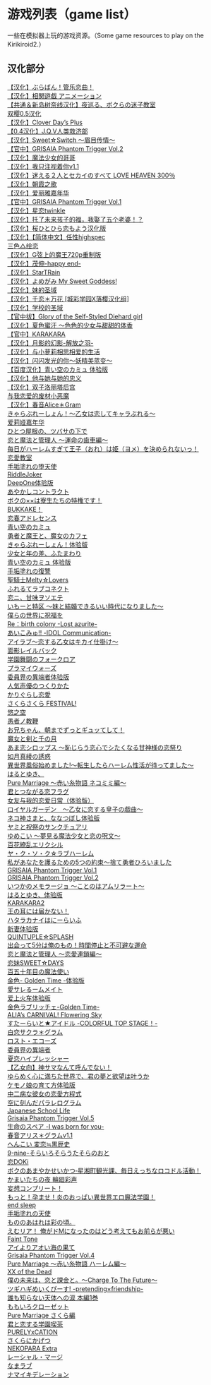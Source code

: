 # 游戏列表（game list）<br>

一些在模拟器上玩的游戏资源。（Some game resources to play on the Kirikiroid2.）<br>

## 汉化部分
[【汉化】ぶらばん！管乐恋曲！](https://pan.baidu.com/s/1jIcOG-4AiN5RnUUM2lvW5A)  <br>
[【汉化】相関遊戯 アニメーション](https://pan.baidu.com/s/1DkYhdWx-d47zp7sJOeOE5Q)  <br>
[【共通＆新岛树奈线汉化】夜巡る、ボクらの迷子教室](https://pan.baidu.com/s/1dmjWkP6F3O0wuEbFvA5HTg)  <br>
[双樱0.5汉化](https://pan.baidu.com/s/1H1taYiUU05lpU_LlgNbHjw)  <br>
[【汉化】Clover Day’s Plus](https://pan.baidu.com/s/1A8hnpbdVDT6bMRrqq2Oi6A)  <br>
[【0.4汉化】J.Q.V人类救济部](https://pan.baidu.com/s/1FXJjXJljPLvqWnqCwAi3mA)  <br>
[【汉化】Sweet☆Switch ～眉目传情～](https://pan.baidu.com/s/1mpZT5qC_ayMTBl13kkLK1w)  <br>
[【官中】GRISAIA Phantom Trigger Vol.2](https://pan.baidu.com/s/14CasI4pDeeAaJXf6fed5kw)  <br>
[【汉化】魔法少女的哥哥](https://pan.baidu.com/s/1fZ0UjoA_qHk_rtGfzD3DZg)  <br>
[【汉化】我只注视着你v1.1](https://pan.baidu.com/s/1npfsqVQ3UzxH6z2vaxd-WA)  <br>
[【汉化】迷える２人とセカイのすべて LOVE HEAVEN 300％](https://pan.baidu.com/s/1XvPiPpSL5VSUHs2klPPPNg)  <br>
[【汉化】朝霞之歌](https://pan.baidu.com/s/1UkQ--kGTk2FR2M0WsrfdJA)  <br>
[【汉化】爱丽雅嘉年华](https://pan.baidu.com/s/1RZXPJo2FudJTA-bAABGBbw)  <br>
[【官中】GRISAIA Phantom Trigger Vol.1](https://pan.baidu.com/s/1mKSPR6HQ03OPcJ7zSJ5nmA)  <br>
[【汉化】星恋twinkle](https://pan.baidu.com/s/1h9pSVPNI1D21zUPVHa_alA)  <br>
[【汉化】托了未来孩子的福，我娶了五个老婆！？](https://pan.baidu.com/s/1MlGH500sQTW6ibv8Vol4Qw)  <br>
[【汉化】桜ひとひら恋もよう汉化版](https://pan.baidu.com/s/17Ol0XhVK6HA2afW5TP8U8A)  <br>
[【汉化】【简体中文】任性highspec](https://pan.baidu.com/s/1lkgvkrvPD-nj80ofrwbvyA)  <br>
[三色△绘恋](https://pan.baidu.com/s/1U8j6w-tLNuyEblckSklPAA)  <br>
[【汉化】G弦上的魔王720p重制版](https://pan.baidu.com/s/1DgjfphrVBNoY4LqB2Hj36g)  <br>
[【汉化】茂伸-happy end-](https://pan.baidu.com/s/18qg3C4gpYQmMdtgDU9wY5Q)  <br>
[【汉化】StarTRain](https://pan.baidu.com/s/1auYfd2MK2f0ueobrjJDMNQ)  <br>
[【汉化】よめがみ My Sweet Goddess!](https://pan.baidu.com/s/1KdktOD-a6Y-lkekNcwg69A)  <br>
[【汉化】妹的圣域](https://pan.baidu.com/s/14nsJbgg_Y_S4M9UywBRVug)  <br>
[【汉化】千恋＊万花 [城彩学园X落樱汉化组]](https://pan.baidu.com/s/1l3uvCAAM-QD5LY8M97YGUw)  <br>
[【汉化】学校的圣域](https://pan.baidu.com/s/1qv3gCr2A58VfZNVVeXV8TA)  <br>
[【官中拔】Glory of the Self-Styled Diehard girl](https://pan.baidu.com/s/1IVoFaemaIr7FITmw7NhEQQ)  <br>
[【汉化】夏色蜜汗 ～色色的少女与甜甜的体香](https://pan.baidu.com/s/1CbvJXATTqrM4nprBdvDJBA)  <br>
[【官中】KARAKARA](https://pan.baidu.com/s/1y_uowKM6iuBvqQEjsb26fw)  <br>
[【汉化】月影的幻影-解放之羽-](https://pan.baidu.com/s/1NaPB4aIfiq9Lv6EXOg8YIQ)  <br>
[【汉化】与小萝莉相思相爱的生活](https://pan.baidu.com/s/1iQ1mmO8c2qZGxx-DCnj6tw)  <br>
[【汉化】闪闪发光的你～妖精美蓝变～](https://pan.baidu.com/s/1DKprLr5S29vUTeU5PKvU4Q)  <br>
[【百度汉化】青い空のカミュ 体验版](https://pan.baidu.com/s/1uNJycVZZxtZwXop9XlWQcg)  <br>
[【汉化】他与她与她的忠义](https://pan.baidu.com/s/1JgS-YVnPUG_GeBszk2plrA)  <br>
[【汉化】双子洛丽塔后宫](https://pan.baidu.com/s/1euofuTHItjRyXvCIzOg2Ng)  <br>
[与我恋爱的废材小恶魔](https://pan.baidu.com/s/1b5E2MszxaDFX2MZ6btc6jA)  <br>
[【汉化】春音Alice＊Gram](https://pan.baidu.com/s/1PxcTlE94e0mr8-NyBA2CoA)  <br>
[きゃらぶれーしょん！～乙女は恋してキャラぶれる～](https://pan.baidu.com/s/1_ox_qkzZp2et0JSCBp5SEA)  <br>
[爱莉娅嘉年华](https://pan.baidu.com/s/1B0Lz78d2p9o5IqJjH5ST8A)  <br>
[ひとつ屋根の、ツバサの下で](https://pan.baidu.com/s/144Wwvf7Jb3y4aAN9iuIevw)  <br>
[恋と魔法と管理人 ～運命の歯車編～](https://pan.baidu.com/s/1Hc4K2_MQ422NG4X5-okA7Q)  <br>
[毎日がハーレムすぎて王子（おれ）は姫（ヨメ）を決められないっ！](https://pan.baidu.com/s/1VHU8ThY7652_7JTw4Ma2EQ)  <br>
[恋愛教室](https://pan.baidu.com/s/18iivIzRtvLlWP6i2gdLVHQ)  <br>
[手垢塗れの堕天使](https://pan.baidu.com/s/1KBevOqY64QNMtaG53T8ihA)  <br>
[RiddleJoker](https://pan.baidu.com/s/1rlNT40fKxH8Md7photRV1A)  <br>
[DeepOne体验版](https://pan.baidu.com/s/1mJlZUaja64jreK0LSBJvOA)  <br>
[あやかしコントラクト](https://pan.baidu.com/s/1MUksVlJyAbH9LEK1nXqriA)  <br>
[ボクの××は寮生たちの特権です！](https://pan.baidu.com/s/1z8WvrEGrVy8Oy7UxNcPLvw)  <br>
[BUKKAKE！](https://pan.baidu.com/s/14GLolUZsXcboSBZUjNJttQ)  <br>
[恋春アドレセンス](https://pan.baidu.com/s/1Mk2rMdi1o7pYore2BX29lg)  <br>
[青い空のカミュ](https://pan.baidu.com/s/162VPu_q2HQpqLbsqVrMAhw)  <br>
[勇者と魔王と、魔女のカフェ](https://pan.baidu.com/s/1xIqurS9H73wIgG7mLRG1Yw)  <br>
[きゃらぶれーしょん！体验版](https://pan.baidu.com/s/1GvzBsTz73xXqw7FXeLEIgg)  <br>
[少女と年の差、ふたまわり](https://pan.baidu.com/s/1i4BUhyqKXhDRXzJ_l8-hmQ)  <br>
[青い空のカミュ 体验版](https://pan.baidu.com/s/1j35Y_d1uUVy_s9r1ulxxeg)  <br>
[手垢塗れの復讐](https://pan.baidu.com/s/1BTVVxcONbTpfWk8m1Cx8fg)  <br>
[聖騎士Melty☆Lovers](https://pan.baidu.com/s/1vj0vJpRLpY8SXvLlwejUHw)  <br>
[ふれるてラブコネクト](https://pan.baidu.com/s/1XavDqOvgv8RE89rMxZVvWA)  <br>
[恋ニ、甘味ヲソエテ](https://pan.baidu.com/s/1kE-gqRNK9POvk7gGFvdFvA)  <br>
[いもーと特区 ～妹と結婚できるいい時代になりました～](https://pan.baidu.com/s/1smGt3YrMZ-Fs0UYtCJITMw)  <br>
[僕らの世界に祝福を](https://pan.baidu.com/s/14KF1dhzv5ATyyyk50P-Hhw)  <br>
[Re：birth colony -Lost azurite-](https://pan.baidu.com/s/1Yl4aIgFukS9iOEIghLCHFg)  <br>
[あいこみゅ!! -IDOL Communication-](https://pan.baidu.com/s/1fYygETJEBpXo1-GIb3QBzw)  <br>
[アイラブ～恋する乙女はキカイ仕掛け～](https://pan.baidu.com/s/1iWzXlk9pASlMcFH3ndi8tA)  <br>
[面影レイルバック](https://pan.baidu.com/s/1ZwYl51QRREzczilvyeBrjg)  <br>
[学園舞闘のフォークロア](https://pan.baidu.com/s/1uSVH7-kOj9-LM7lz9d_ULg)  <br>
[プラマイウォーズ](https://pan.baidu.com/s/1WabZxdA2kJrPO8YWhrN0mA)  <br>
[委員界の異端者体验版](https://pan.baidu.com/s/1pTJKEZzVE9jFgrkS64DEMg)  <br>
[人気声優のつくりかた](https://pan.baidu.com/s/1QKvP7BBF1aGleHUaK4yL1Q)  <br>
[かりぐらし恋愛](https://pan.baidu.com/s/1hSvrCQXgFP7u9RaTBajeRw)  <br>
[さくらさくら FESTIVAL!](https://pan.baidu.com/s/1cfZc90dFm607KxWBlOYwOA)  <br>
[悠之空](https://pan.baidu.com/s/1Icz29YgUVVspX7FwaWr4yQ)  <br>
[愚者ノ教鞭](https://pan.baidu.com/s/1RMT0FphhYYv14JklSfWG4w)  <br>
[お兄ちゃん、朝までずっとギュッてして！](https://pan.baidu.com/s/17Vb8ZWZbo8LG_sfdmoi8Mg)  <br>
[魔女と剣と千の月](https://pan.baidu.com/s/1X-SeV6yiho4tCO_gkq5D2Q)  <br>
[あま恋シロップス ～恥じらう恋心でシたくなる甘神様の恋祭り](https://pan.baidu.com/s/1ECjiwqt37_kS7o7lQIzQuw)  <br>
[如月真綾の誘惑](https://pan.baidu.com/s/161kOdxc3tvhW8AR7rioBTg)  <br>
[異世界風俗始めました!～転生したらハーレム性活が待ってました～](https://pan.baidu.com/s/1-c556aHxhgEV3jZ_tQrUCw)  <br>
[はるとゆき、](https://pan.baidu.com/s/1PDqlGRN1BSNO-hk5-XvqFQ)  <br>
[Pure Marriage ～赤い糸物語 ネコミミ編～](https://pan.baidu.com/s/1K30YIig3kga4L1E4f3Y9Cw)  <br>
[君とつながる恋フラグ](https://pan.baidu.com/s/1nmDzSJ6iB1x6lcaGz4TsjA)  <br>
[女友与我的恋爱日常（体验版）](https://pan.baidu.com/s/1K5cU--kWC6fjIg-dGfAvUA)  <br>
[ロイヤルガーデン　～乙女に恋する皇子の戯曲～](https://pan.baidu.com/s/1qiq8q-a1WHvf1v4lddMQ7g)  <br>
[ネコ神さまと、ななつぼし体验版](https://pan.baidu.com/s/1dsPVj3CbLca--Fp1bOj8uA)  <br>
[ヤミと祝祭のサンクチュアリ](https://pan.baidu.com/s/1Z5wpkCT4jUMRFHDXrWDciQ)  <br>
[ゆめこい ～夢見る魔法少女と恋の呪文～](https://pan.baidu.com/s/1qFlaJqmN6HzIpFSVfG0KAg)  <br>
[百花繚乱エリクシル](https://pan.baidu.com/s/1zcNu01ERLDgV5hbgnOtgYQ)  <br>
[ヤ・ク・ソ・ク☆ラブハーレム](https://pan.baidu.com/s/1kXZVu-Uwqogp9-pdZ2j6FA)  <br>
[私があなたを護るための5つの約束～捨て勇者ひろいました](https://pan.baidu.com/s/16ZE4BsonVK1EJHqu65yCTQ)  <br>
[GRISAIA Phantom Trigger Vol.1](https://pan.baidu.com/s/1314s8nzrz7Hhvn7kPZO3Gg)  <br>
[GRISAIA Phantom Trigger Vol.2](https://pan.baidu.com/s/1VsjPa5jqAUqLRePaHIcGqQ)  <br>
[いつかのメモラージョ ～ことのはアムリラート～](https://pan.baidu.com/s/1RzhoQ8cBgnF-OlLTf3L0yg)  <br>
[はるとゆき、体验版](https://pan.baidu.com/s/1hAvxN1Xy4WVW69LNjlu4Yw)  <br>
[KARAKARA2](https://pan.baidu.com/s/1fffDleuPbafwpwWgcvtkgQ)  <br>
[王の耳には届かない！](https://pan.baidu.com/s/14QeKE263r1z0qXJm_1rcVA)  <br>
[ハタラカナイはにーらいふ](https://pan.baidu.com/s/1z1qJGIHbz68hCoIJcCk3FQ)  <br>
[新妻体验版](https://pan.baidu.com/s/1sMaMd3ShvWk3nR-idPFBCw)  <br>
[QUINTUPLE☆SPLASH](https://pan.baidu.com/s/1IHJOv5GceVRXfOdQv44urA)  <br>
[出会って5分は俺のもの！時間停止と不可避な運命](https://pan.baidu.com/s/1zhhuYVypuuTA9grbRRVB8g)  <br>
[恋と魔法と管理人 ～恋愛連鎖編～](https://pan.baidu.com/s/1OZK-6LIJx2pbPLpFvhjU_g)  <br>
[恋妹SWEET☆DAYS](https://pan.baidu.com/s/1EwhHsfk5DzbreqHR2s4uyg)  <br>
[百五十年目の魔法使い](https://pan.baidu.com/s/1PKrUFr4S9_nkE4uEnL-wqg)  <br>
[金色- Golden Time -体验版](https://pan.baidu.com/s/1g_6uVcOC65b7fuck-Q2Zxg)  <br>
[愛サレるームメイト](https://pan.baidu.com/s/1VQ2VVlSMz6Z3ZQ4ODEPpgw)  <br>
[爱上火车体验版](https://pan.baidu.com/s/1234AWxGaJdAcWw40WajxqA)  <br>
[金色ラブリッチェ-Golden Time-](https://pan.baidu.com/s/10Zp02DwgVdUPJbF-ToM2qQ)  <br>
[ALIA’s CARNIVAL! Flowering Sky](https://pan.baidu.com/s/1pmef0ozktQKjwKmCnpoXDA)  <br>
[すたーらいと★アイドル -COLORFUL TOP STAGE！-](https://pan.baidu.com/s/1Q13rAavVQxLl90mkM9uvMQ)  <br>
[白恋サクラ＊グラム](https://pan.baidu.com/s/1knvVZONwHtRZ1W-IQm6FQA)  <br>
[ロスト・エコーズ](https://pan.baidu.com/s/1zzvp5-lx3TSppnrODmI6kQ)  <br>
[委員界の異端者](https://pan.baidu.com/s/1Br5PPWKRDatQM2pwirG5SQ)  <br>
[夏恋ハイプレッシャー](https://pan.baidu.com/s/1l4aX0ZHKNSMCRIgD3laLKg)  <br>
[【乙女向】神サマなんて呼んでない！](https://pan.baidu.com/s/1GYRP351rgIS_ffTeHMOApg)  <br>
[ゆらめく心に満ちた世界で、君の夢と欲望は叶うか](https://pan.baidu.com/s/1ec5SJP4rNAKeHtqIjNcWyA)  <br>
[ケモノ娘の育て方体验版](https://pan.baidu.com/s/177QLYtiS4HrA-GKKfbiTxg)  <br>
[中二病な彼女の恋愛方程式](https://pan.baidu.com/s/1jc3pwp9zIYlbv6zOoj4D3g)  <br>
[空に刻んだパラレログラム](https://pan.baidu.com/s/1xP0jZ1UhD7T1NBJ2EPd7gg)  <br>
[Japanese School Life](https://pan.baidu.com/s/1Gup9EKCnwjwINoRFUnLbXA)  <br>
[Grisaia Phantom Trigger Vol.5](https://pan.baidu.com/s/1-guBWitU64Zb6Mw2JVVYHg)  <br>
[生命のスペア -I was born for you-](https://pan.baidu.com/s/1-2VH1EXBPdO8ZgBoFKL4ug)  <br>
[春音アリス＊グラムv1.1](https://pan.baidu.com/s/1_ErKJt4sis-sPM7SXPTrvA)  <br>
[へんこい 変恋≒黒歴史](https://pan.baidu.com/s/1otU9qjYXqkhFF5lclo8MfA)  <br>
[9-nine-そらいろそらうたそらのおと](https://pan.baidu.com/s/1Ec0lwUQFWr78hz_ic3t1ig)  <br>
[恋DOKi](https://pan.baidu.com/s/1-efETgFiQ-w2bFcc07LGWQ)  <br>
[ボクのあまやかせいかつ‐星湘町観光課、毎日えっちなロコドル活動！](https://pan.baidu.com/s/1RzaC14OhAKW2Xwzf3e0qTg)  <br>
[かまいたちの夜 輪廻彩声](https://pan.baidu.com/s/1RnKhVpm9cOa-kO6liXL1jQ)  <br>
[妄想コンプリート！](https://pan.baidu.com/s/1VkD0LQgKVfJwUMQrpwapFQ)  <br>
[もっと！孕ませ！炎のおっぱい異世界エロ魔法学園！](https://pan.baidu.com/s/1kEuCuyc27tNUAEvGeFTVeA)  <br>
[end sleep](https://pan.baidu.com/s/18bvefskMC8QBtL3_cGSkOQ)  <br>
[手垢塗れの天使](https://pan.baidu.com/s/1qplmWtIpvh45FDiaHXSTJQ)  <br>
[もののあはれは彩の頃。](https://pan.baidu.com/s/1i8BNliy7DeotNoKdqEse4g)  <br>
[えむリア！ 俺がドMになったのはどう考えてもお前らが悪い](https://pan.baidu.com/s/15QoNAzD6WaKMDe7jxGlqIQ)  <br>
[Faint Tone](https://pan.baidu.com/s/1dYqCsowCZsViagJOQDZV3A)  <br>
[アイよりアオい海の果て](https://pan.baidu.com/s/1hfNJ5aEsIOhlvQUZV9s5iQ)  <br>
[Grisaia Phantom Trigger Vol.4](https://pan.baidu.com/s/1QKLOHuaBzYd6zJmUE8E0QA)  <br>
[Pure Marriage ～赤い糸物語 ハーレム編～](https://pan.baidu.com/s/1d6tdYHuj2Ob8x-sYjflPfw)  <br>
[XX of the Dead](https://pan.baidu.com/s/1jWU7JeYFVhS0IBqCQpz9ow)  <br>
[僕の未来は、恋と課金と。～Charge To The Future～](https://pan.baidu.com/s/1W2oIBmrV-4GXoXfejkugBA)  <br>
[ツギハギめいくぴーす! -pretending×friendship-](https://pan.baidu.com/s/1FO3mAt7ZY0sEL6t9E3TYVw)  <br>
[誰も知らない天体への涙 本編1巻](https://pan.baidu.com/s/1WtNi0qkwt8Qp-rkLFqvyQA)  <br>
[ももいろクローゼット](https://pan.baidu.com/s/11Yx3ba10rMTawB_1wGeDPQ)  <br>
[Pure Marriage さくら編](https://pan.baidu.com/s/1XatQrIYKfDh-rXIqGm00_A)  <br>
[君と恋する学園喫茶](https://pan.baidu.com/s/1jJg1upJNt6poGxZZXeuFBg)  <br>
[PURELYxCATION](https://pan.baidu.com/s/1yUr81NgOnpyTaclAkY35CA)  <br>
[さくらにかげつ](https://pan.baidu.com/s/1RTPX-0iRv-SA33j3Hom9HA)  <br>
[NEKOPARA Extra](https://pan.baidu.com/s/1cBQ2Mxu-4XP8F7Wvh-eR0g)  <br>
[レーシャル・マージ](https://pan.baidu.com/s/16nCZXMrAWvTLlN6ijAHgZw)  <br>
[なまラブ](https://pan.baidu.com/s/1823oIxsk9g_S2fiVZ2ylBw)  <br>
[ナマイキデレーション](https://pan.baidu.com/s/1MYvgk-qs53UnZyWyksDERg)  <br>

